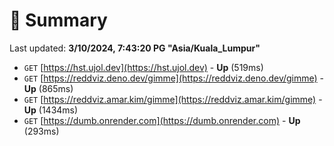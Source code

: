 # 📖 Summary
Last updated: **3/10/2024, 7:43:20 PG "Asia/Kuala_Lumpur"**

- `GET` [https://hst.ujol.dev](https://hst.ujol.dev) - **Up** (519ms)
- `GET` [https://reddviz.deno.dev/gimme](https://reddviz.deno.dev/gimme) - **Up** (865ms)
- `GET` [https://reddviz.amar.kim/gimme](https://reddviz.amar.kim/gimme) - **Up** (1434ms)
- `GET` [https://dumb.onrender.com](https://dumb.onrender.com) - **Up** (293ms)
